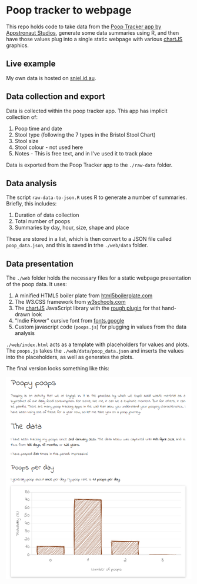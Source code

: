 # Poop tracker to webpage

This repo holds code to take data from the [Poop Tracker app by Appstronaut Studios](https://play.google.com/store/apps/details?id=com.appstronautstudios.pooplog&hl=en_AU&gl=US), generate some data summaries using R, and then have those values plug into a single static webpage with various [chartJS](https://www.chartjs.org/) graphics.  


## Live example

My own data is hosted on <a href="https://shaunnielsen.com/poops" target="_blank">sniel.id.au</a>. 

## Data collection and export

Data is collected within the poop tracker app. This app has implicit collection of:

  1. Poop time and date  
  2. Stool type (following the 7 types in the Bristol Stool Chart)
  3. Stool size  
  4. Stool colour - not used here 
  5. Notes - This is free text, and in I've used it to track place
  
Data is exported from the Poop Tracker app to the `./raw-data` folder.

## Data analysis

The script `raw-data-to-json.R` uses R to generate a number of summaries. Briefly,
this includes:  

  1. Duration of data collection
  2. Total number of poops  
  3. Summaries by day, hour, size, shape and place  
  
These are stored in a list, which is then convert to a JSON file called `poop_data.json`, and
this is saved in trhe `./web/data` folder.

## Data presentation

The `./web` folder holds the necessary files for a static webpage presentation of the poop data.
It uses:

  1. A minified HTML5 boiler plate from [html5boilerplate.com](https://html5boilerplate.com/)
  2. The W3.CSS framework from [w3schools.com](https://www.w3schools.com/W3CSs/)  
  3. The [chartJS](https://www.chartjs.org/) JavaScript library with the [rough plugin](https://github.com/nagix/chartjs-plugin-rough) for that
  hand-drawn look
  4. "Indie Flower" cursive font from [fonts.google](https://fonts.google.com/specimen/Indie+Flower)
  5. Custom javascript code (`poops.js`) for plugging in values from the data analysis
  
`./web/index.html` acts as a template with placeholders for values and plots. The `poops.js` takes the `./web/data/poop_data.json` and inserts the values into the placeholders, as well as generates the plots.

The final version looks something like this:

![webpage-screenshot](screenshot_webpage.PNG)



